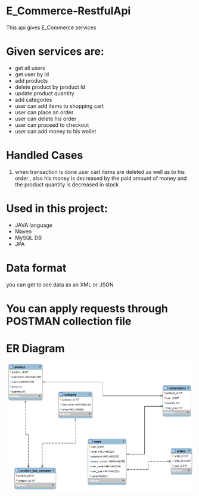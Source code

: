 # E_Commerce-RestfulApi

This api gives E_Commerce services 

# Given services are:

* get all users
* get user by Id
* add products
* delete product by product Id
* update product quantity
* add categories
* user can add items to shopping cart
* user can place an order
* user can delete his order
* user can proceed to checkout 
* user can add money to his wallet

# Handled Cases

1. when transaction is done  user cart items are deleted as well as to his order ,
also his money is decreased by the paid amount of money 
and the product quantity is decreased in stock



# Used in this project:

* JAVA language
* Maven
* MySQL DB
* JPA

# Data format

you can get to see data as an XML or JSON

# You can apply requests through POSTMAN collection file

# ER Diagram
![](/ER_DIAGRAM.png)
